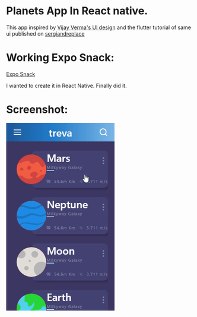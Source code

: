 # Planets App In React native.

This app inspired by [Vijay Verma's UI design](https://www.uplabs.com/posts/space-travel-ui) and the flutter tutorial of same ui published on [sergiandreplace](https://sergiandreplace.com/planets-flutter-from-design-to-app/)

# Working Expo Snack:

[Expo Snack](https://snack.expo.io/@xeteke8423/planetsappreactnative)

I wanted to create it in React Native. Finally did it.

# Screenshot:

![](assets/planets.gif)
